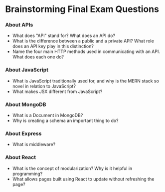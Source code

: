 # Brainstorming Final Exam Questions

### About APIs

- What does "API" stand for? What does an API do?
- What is the difference between a public and a private API? What role does an API key play in this distinction?
- Name the four main HTTP methods used in communicating with an API. What does each one do?

### About JavaScript

- What is JavaScript traditionally used for, and why is the MERN stack so novel in relation to JavaScript?
- What makes JSX different from JavaScript?

### About MongoDB

- What is a Document in MongoDB?
- Why is creating a schema an important thing to do?

### About Express

- What is middleware?

### About React

- What is the concept of modularization? Why is it helpful in programming?
- What allows pages built using React to update without refreshing the page? 